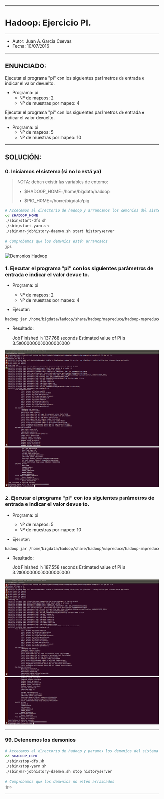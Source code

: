 ***
# Hadoop: Ejercicio PI.
***
- Autor: Juan A. García Cuevas
- Fecha: 10/07/2016

***

## ENUNCIADO:

Ejecutar el programa "pi" con los siguientes parámetros de entrada e indicar el valor devuelto.

- Programa: pi
    - Nº de mapeos:  2
    - Nº de muestras por mapeo: 4


Ejecutar el programa "pi" con los siguientes parámetros de entrada e indicar el valor devuelto.

- Programa: pi
    - Nº de mapeos:  5
    - Nº de muestras por mapeo: 10

***

## SOLUCIÓN:

### 0. Iniciamos el sistema (si no lo está ya)

>
>NOTA: deben existir las variables de entorno:
>
>- $HADOOP_HOME=/home/bigdata/hadoop
>
>- $PIG_HOME=/home/bigdata/pig
>

```bash
# Accedemos al directorio de hadoop y arrancamos los demonios del sistema
cd $HADOOP_HOME
./sbin/start-dfs.sh
./sbin/start-yarn.sh
./sbin/mr-jobhistory-daemon.sh start historyserver

# Comprobamos que los demonios estén arrancados
jps
```

![Demonios Hadoop](images/DemoniosHadoop.png)

### 1. Ejecutar el programa "pi" con los siguientes parámetros de entrada e indicar el valor devuelto.

- Programa: pi
    - Nº de mapeos:  2
    - Nº de muestras por mapeo: 4

- Ejecutar:
```bash
hadoop jar /home/bigdata/hadoop/share/hadoop/mapreduce/hadoop-mapreduce-examples-2.7.2.jar pi 2 4
```
- Resultado:

    Job Finished in 137.768 seconds
    Estimated value of Pi is 3.50000000000000000000

![PI_2_4_1](images/PI_2_4_1.png)
![PI_2_4_2](images/PI_2_4_2.png)


### 2. Ejecutar el programa "pi" con los siguientes parámetros de entrada e indicar el valor devuelto.

- Programa: pi
    - Nº de mapeos:  5
    - Nº de muestras por mapeo: 10

- Ejecutar:
```bash
hadoop jar /home/bigdata/hadoop/share/hadoop/mapreduce/hadoop-mapreduce-examples-2.7.2.jar pi 5 10
```
- Resultado:

    Job Finished in 187.558 seconds
    Estimated value of Pi is 3.28000000000000000000

![PI_5_10_1](images/PI_5_10_1.png)
![PI_5_10_2](images/PI_5_10_2.png)

***

### 99. Detenemos los demonios

```bash
# Accedemos al directorio de hadoop y paramos los demonios del sistema
cd $HADOOP_HOME
./sbin/stop-dfs.sh
./sbin/stop-yarn.sh
./sbin/mr-jobhistory-daemon.sh stop historyserver

# Comprobamos que los demonios no estén arrancados
jps
```

***


